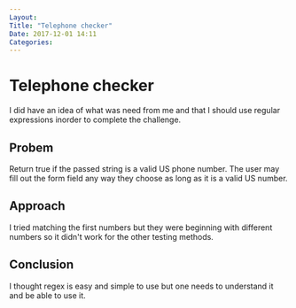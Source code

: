 ```yaml
---
Layout:
Title: "Telephone checker"
Date: 2017-12-01 14:11
Categories:
---
```


# Telephone checker

I did have an idea of what was need from me and that I should use regular expressions inorder to complete the challenge.

## Probem

Return true if the passed string is a valid US phone number. The user may fill out the form field any way they choose as long as it is a valid US number. 

## Approach

I tried matching the first numbers but they were beginning with different numbers so it didn't work for the other testing methods.

## Conclusion

I thought regex is easy and simple to use but one needs to understand it and be able to use it. 
